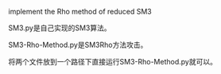 implement the Rho method of reduced SM3

SM3.py是自己实现的SM3算法。

SM3-Rho-Method.py是SM3Rho方法攻击。

将两个文件放到一个路径下直接运行SM3-Rho-Method.py就可以。
